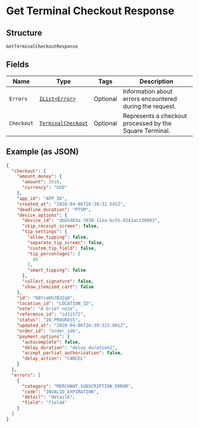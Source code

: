 
# Get Terminal Checkout Response

## Structure

`GetTerminalCheckoutResponse`

## Fields

| Name | Type | Tags | Description |
|  --- | --- | --- | --- |
| `Errors` | [`IList<Error>`](../../doc/models/error.md) | Optional | Information about errors encountered during the request. |
| `Checkout` | [`TerminalCheckout`](../../doc/models/terminal-checkout.md) | Optional | Represents a checkout processed by the Square Terminal. |

## Example (as JSON)

```json
{
  "checkout": {
    "amount_money": {
      "amount": 2610,
      "currency": "USD"
    },
    "app_id": "APP_ID",
    "created_at": "2020-04-06T16:39:32.545Z",
    "deadline_duration": "PT5M",
    "device_options": {
      "device_id": "dbb5d83a-7838-11ea-bc55-0242ac130003",
      "skip_receipt_screen": false,
      "tip_settings": {
        "allow_tipping": false,
        "separate_tip_screen": false,
        "custom_tip_field": false,
        "tip_percentages": [
          48
        ],
        "smart_tipping": false
      },
      "collect_signature": false,
      "show_itemized_cart": false
    },
    "id": "08YceKh7B3ZqO",
    "location_id": "LOCATION_ID",
    "note": "A brief note",
    "reference_id": "id11572",
    "status": "IN_PROGRESS",
    "updated_at": "2020-04-06T16:39:323.001Z",
    "order_id": "order_id6",
    "payment_options": {
      "autocomplete": false,
      "delay_duration": "delay_duration2",
      "accept_partial_authorization": false,
      "delay_action": "CANCEL"
    }
  },
  "errors": [
    {
      "category": "MERCHANT_SUBSCRIPTION_ERROR",
      "code": "INVALID_EXPIRATION",
      "detail": "detail6",
      "field": "field4"
    }
  ]
}
```

